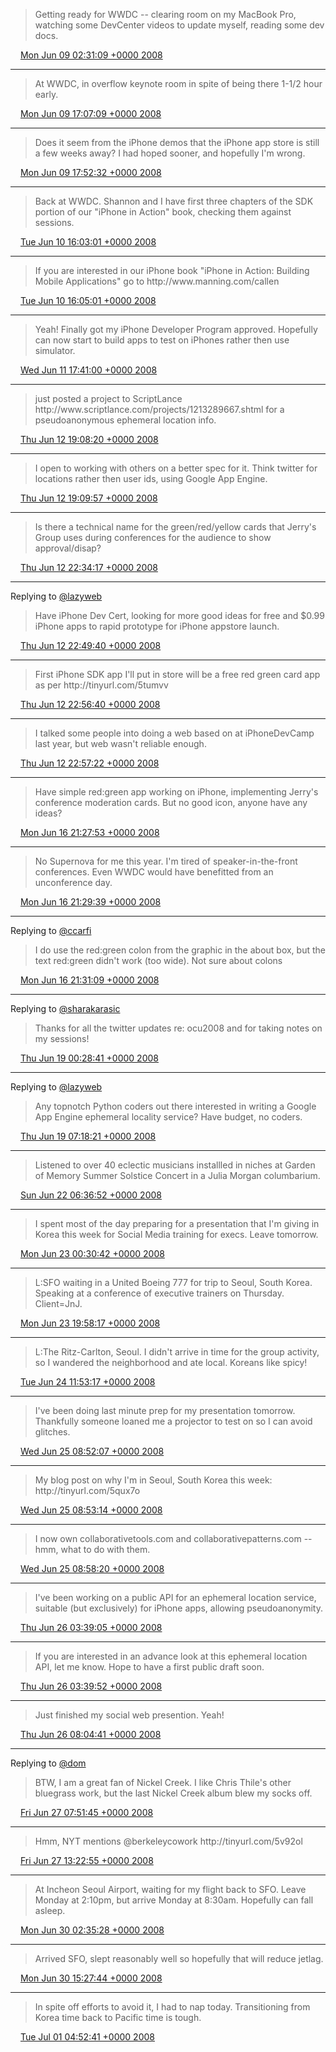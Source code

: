 > Getting ready for WWDC \-\- clearing room on my MacBook Pro, watching some DevCenter videos to update myself, reading some dev docs\.

<img src="../../media/tweet.ico" width="12" /> [Mon Jun 09 02:31:09 +0000 2008](https://twitter.com/ChristopherA/status/830135959)

----

> At WWDC, in overflow keynote room in spite of being there 1\-1/2 hour early\.

<img src="../../media/tweet.ico" width="12" /> [Mon Jun 09 17:07:09 +0000 2008](https://twitter.com/ChristopherA/status/830628061)

----

> Does it seem from the iPhone demos that the iPhone app store is still a few weeks away? I had hoped sooner, and hopefully I'm wrong\.

<img src="../../media/tweet.ico" width="12" /> [Mon Jun 09 17:52:32 +0000 2008](https://twitter.com/ChristopherA/status/830665968)

----

> Back at WWDC\. Shannon and I have first three chapters of the SDK portion of our "iPhone in Action" book, checking them against sessions\.

<img src="../../media/tweet.ico" width="12" /> [Tue Jun 10 16:03:01 +0000 2008](https://twitter.com/ChristopherA/status/831443307)

----

> If you are interested in our iPhone book "iPhone in Action: Building Mobile Applications" go to http://www\.manning\.com/callen

<img src="../../media/tweet.ico" width="12" /> [Tue Jun 10 16:05:01 +0000 2008](https://twitter.com/ChristopherA/status/831444781)

----

> Yeah\! Finally got my iPhone Developer Program approved\. Hopefully can now start to build apps to test on iPhones rather then use simulator\.

<img src="../../media/tweet.ico" width="12" /> [Wed Jun 11 17:41:00 +0000 2008](https://twitter.com/ChristopherA/status/832350379)

----

> just posted a project to ScriptLance http://www\.scriptlance\.com/projects/1213289667\.shtml for a pseudoanonymous ephemeral location info\.

<img src="../../media/tweet.ico" width="12" /> [Thu Jun 12 19:08:20 +0000 2008](https://twitter.com/ChristopherA/status/833262453)

----

> I open to working with others on a better spec for it\. Think twitter for locations rather then user ids, using Google App Engine\.

<img src="../../media/tweet.ico" width="12" /> [Thu Jun 12 19:09:57 +0000 2008](https://twitter.com/ChristopherA/status/833263470)

----

> Is there a technical name for the green/red/yellow cards that Jerry's Group uses during conferences for the audience to show approval/disap?

<img src="../../media/tweet.ico" width="12" /> [Thu Jun 12 22:34:17 +0000 2008](https://twitter.com/ChristopherA/status/833391082)

----

Replying to [@lazyweb](https://twitter.com/lazyweb/status/119941802)

> Have iPhone Dev Cert, looking for more good ideas for free and $0\.99 iPhone apps to rapid prototype for iPhone appstore launch\.

<img src="../../media/tweet.ico" width="12" /> [Thu Jun 12 22:49:40 +0000 2008](https://twitter.com/ChristopherA/status/833400426)

----

> First iPhone SDK app I'll put in store will be a free red green card app as per http://tinyurl\.com/5tumvv

<img src="../../media/tweet.ico" width="12" /> [Thu Jun 12 22:56:40 +0000 2008](https://twitter.com/ChristopherA/status/833404561)

----

> I talked some people into doing a web based on at iPhoneDevCamp last year, but web wasn't reliable enough\.

<img src="../../media/tweet.ico" width="12" /> [Thu Jun 12 22:57:22 +0000 2008](https://twitter.com/ChristopherA/status/833404930)

----

> Have simple red:green app working on iPhone, implementing Jerry's conference moderation cards\. But no good icon, anyone have any ideas?

<img src="../../media/tweet.ico" width="12" /> [Mon Jun 16 21:27:53 +0000 2008](https://twitter.com/ChristopherA/status/836317808)

----

> No Supernova for me this year\. I'm tired of speaker\-in\-the\-front conferences\. Even WWDC would have benefitted from an unconference day\.

<img src="../../media/tweet.ico" width="12" /> [Mon Jun 16 21:29:39 +0000 2008](https://twitter.com/ChristopherA/status/836319022)

----

Replying to [@ccarfi](https://twitter.com/ccarfi/status/836318840)

> I do use the red:green colon from the graphic in the about box, but the text red:green didn't work \(too wide\)\. Not sure about colons

<img src="../../media/tweet.ico" width="12" /> [Mon Jun 16 21:31:09 +0000 2008](https://twitter.com/ChristopherA/status/836320111)

----

Replying to [@sharakarasic](https://twitter.com/sharakarasic/status/838183652)

> Thanks for all the twitter updates re: ocu2008 and for taking notes on my sessions\!

<img src="../../media/tweet.ico" width="12" /> [Thu Jun 19 00:28:41 +0000 2008](https://twitter.com/ChristopherA/status/838235156)

----

Replying to [@lazyweb](https://twitter.com/lazyweb/status/119941802)

> Any topnotch Python coders out there interested in writing a Google App Engine ephemeral locality service? Have budget, no coders\.

<img src="../../media/tweet.ico" width="12" /> [Thu Jun 19 07:18:21 +0000 2008](https://twitter.com/ChristopherA/status/838459533)

----

> Listened to over 40 eclectic musicians installled in niches at Garden of Memory Summer Solstice Concert in a Julia Morgan columbarium\.

<img src="../../media/tweet.ico" width="12" /> [Sun Jun 22 06:36:52 +0000 2008](https://twitter.com/ChristopherA/status/840755648)

----

> I spent most of the day preparing for a presentation that I'm giving in Korea this week for Social Media training for execs\. Leave tomorrow\.

<img src="../../media/tweet.ico" width="12" /> [Mon Jun 23 00:30:42 +0000 2008](https://twitter.com/ChristopherA/status/841250722)

----

> L:SFO waiting in a United Boeing 777 for trip to Seoul, South Korea\. Speaking at a conference of executive trainers on Thursday\. Client\=JnJ\.

<img src="../../media/tweet.ico" width="12" /> [Mon Jun 23 19:58:17 +0000 2008](https://twitter.com/ChristopherA/status/841898750)

----

> L:The Ritz\-Carlton, Seoul\. I didn't arrive in time for the group activity, so I wandered the neighborhood and ate local\. Koreans like spicy\!

<img src="../../media/tweet.ico" width="12" /> [Tue Jun 24 11:53:17 +0000 2008](https://twitter.com/ChristopherA/status/842391286)

----

> I've been doing last minute prep for my presentation tomorrow\. Thankfully someone loaned me a projector to test on so I can avoid glitches\.

<img src="../../media/tweet.ico" width="12" /> [Wed Jun 25 08:52:07 +0000 2008](https://twitter.com/ChristopherA/status/843111316)

----

> My blog post on why I'm in Seoul, South Korea this week: http://tinyurl\.com/5qux7o

<img src="../../media/tweet.ico" width="12" /> [Wed Jun 25 08:53:14 +0000 2008](https://twitter.com/ChristopherA/status/843111788)

----

> I now own collaborativetools\.com and collaborativepatterns\.com \-\- hmm, what to do with them\.

<img src="../../media/tweet.ico" width="12" /> [Wed Jun 25 08:58:20 +0000 2008](https://twitter.com/ChristopherA/status/843114093)

----

> I've been working on a public API for an ephemeral location service, suitable \(but exclusively\) for iPhone apps, allowing pseudoanonymity\.

<img src="../../media/tweet.ico" width="12" /> [Thu Jun 26 03:39:05 +0000 2008](https://twitter.com/ChristopherA/status/843843918)

----

> If you are interested in an advance look at this ephemeral location API, let me know\. Hope to have a first public draft soon\.

<img src="../../media/tweet.ico" width="12" /> [Thu Jun 26 03:39:52 +0000 2008](https://twitter.com/ChristopherA/status/843844324)

----

> Just finished my social web presention\. Yeah\!

<img src="../../media/tweet.ico" width="12" /> [Thu Jun 26 08:04:41 +0000 2008](https://twitter.com/ChristopherA/status/843967288)

----

Replying to [@dom](https://twitter.com/dom/status/844531600)

> BTW, I am a great fan of Nickel Creek\. I like Chris Thile's other bluegrass work, but the last Nickel Creek album blew my socks off\.

<img src="../../media/tweet.ico" width="12" /> [Fri Jun 27 07:51:45 +0000 2008](https://twitter.com/ChristopherA/status/844784827)

----

> Hmm, NYT mentions @berkeleycowork http://tinyurl\.com/5v92ol

<img src="../../media/tweet.ico" width="12" /> [Fri Jun 27 13:22:55 +0000 2008](https://twitter.com/ChristopherA/status/844948262)

----

> At Incheon Seoul Airport, waiting for my flight back to SFO\. Leave Monday at 2:10pm, but arrive Monday at 8:30am\. Hopefully can fall asleep\.

<img src="../../media/tweet.ico" width="12" /> [Mon Jun 30 02:35:28 +0000 2008](https://twitter.com/ChristopherA/status/846590910)

----

> Arrived SFO, slept reasonably well so hopefully that will reduce jetlag\.

<img src="../../media/tweet.ico" width="12" /> [Mon Jun 30 15:27:44 +0000 2008](https://twitter.com/ChristopherA/status/846954692)

----

> In spite off efforts to avoid it, I had to nap today\. Transitioning from Korea time back to Pacific time is tough\.

<img src="../../media/tweet.ico" width="12" /> [Tue Jul 01 04:52:41 +0000 2008](https://twitter.com/ChristopherA/status/847399977)